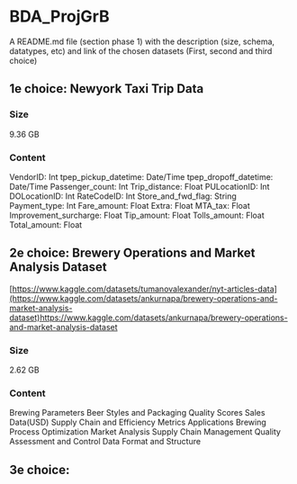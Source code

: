 # BDA_ProjGrB

A README.md file (section phase 1) with the description (size, schema, datatypes, etc) and link of the chosen datasets (First, second and third choice) 

## 1e choice: Newyork Taxi Trip Data

### Size
9.36 GB

### Content
VendorID: Int
tpep_pickup_datetime: Date/Time
tpep_dropoff_datetime: Date/Time
Passenger_count: Int
Trip_distance: Float
PULocationID: Int
DOLocationID: Int
RateCodeID: Int
Store_and_fwd_flag: String
Payment_type: Int
Fare_amount: Float
Extra: Float
MTA_tax: Float
Improvement_surcharge: Float
Tip_amount: Float
Tolls_amount: Float
Total_amount: Float


## 2e choice: Brewery Operations and Market Analysis Dataset
[https://www.kaggle.com/datasets/tumanovalexander/nyt-articles-data](https://www.kaggle.com/datasets/ankurnapa/brewery-operations-and-market-analysis-dataset)https://www.kaggle.com/datasets/ankurnapa/brewery-operations-and-market-analysis-dataset

### Size
2.62 GB

### Content
Brewing Parameters
Beer Styles and Packaging
Quality Scores
Sales Data(USD)
Supply Chain and Efficiency Metrics
Applications
Brewing Process Optimization
Market Analysis
Supply Chain Management
Quality Assessment and Control
Data Format and Structure

## 3e choice: 
